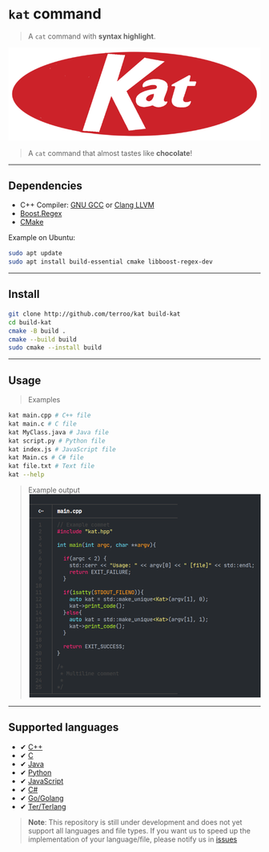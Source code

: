 # `kat` command
> A `cat` command with **syntax highlight**.

![kat](./assets/kat.png) 
> A `cat` command that almost tastes like **chocolate**!

---

## Dependencies
+ C++ Compiler: [GNU GCC](https://gcc.gnu.org/) or [Clang LLVM](https://clang.llvm.org/)
+ [Boost.Regex](https://www.boost.org/doc/libs/1_87_0/libs/regex/)
+ [CMake](https://cmake.org/)

Example on Ubuntu:
```bash
sudo apt update
sudo apt install build-essential cmake libboost-regex-dev
```

---

## Install
```bash
git clone http://github.com/terroo/kat build-kat
cd build-kat
cmake -B build .
cmake --build build
sudo cmake --install build
```

---

## Usage
> Examples
```bash
kat main.cpp # C++ file
kat main.c # C file
kat MyClass.java # Java file
kat script.py # Python file
kat index.js # JavaScript file
kat Main.cs # C# file
kat file.txt # Text file
kat --help
```

> Example output
![kat command](./assets/kat-command-example.png) 

---

## Supported languages
+ ✔ [C++](https://terminalroot.com/tags#cpp)
+ ✔ [C](https://terminalroot.com/tags#linguagemc)
+ ✔ [Java](https://terminalroot.com/tags#java)
+ ✔ [Python](https://terminalroot.com/tags#python)
+ ✔ [JavaScript](https://terminalroot.com/tags#javascript)
+ ✔ [C#](https://terminalroot.com/tags#csharp)
+ ✔ [Go/Golang](https://terminalroot.com/tags#go)
+ ✔ [Ter/Terlang](https://github.com/terroo/terlang)
> **Note**: 
> This repository is still under development and does not yet support all languages and file types. If you want us to speed up the implementation of your language/file, please notify us in [issues](https://github.com/terroo/kat/issues)
